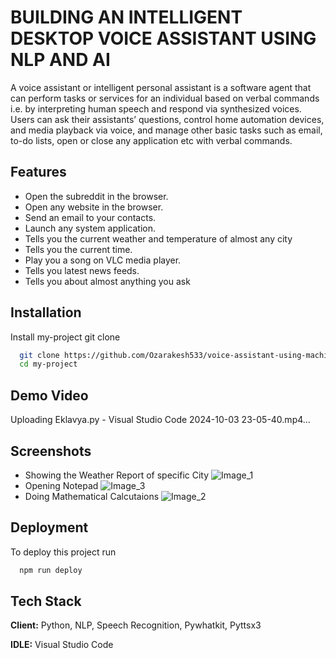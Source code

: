 
# BUILDING AN INTELLIGENT DESKTOP VOICE ASSISTANT USING NLP AND AI



A voice assistant or intelligent personal assistant is a software agent that can perform tasks or services for an individual based on verbal commands i.e. by interpreting human speech and respond via synthesized voices. Users can ask their assistants’ questions, control home automation devices, and media playback via voice, and manage other basic tasks such as email, to-do lists, open or close any application etc with verbal commands.



  
## Features

- Open the subreddit in the browser.
- Open any website in the browser.
- Send an email to your contacts.
- Launch any system application.
- Tells you the current weather and temperature of almost any city
- Tells you the current time.
- Play you a song on VLC media player.
- Tells you latest news feeds.
- Tells you about almost anything you ask

  
## Installation

Install my-project git clone

```bash
  git clone https://github.com/Ozarakesh533/voice-assistant-using-machine-learning.git
  cd my-project
```
    
## Demo Video 
Uploading Eklavya.py - Visual Studio Code 2024-10-03 23-05-40.mp4…


## Screenshots

- Showing the Weather Report of specific City
![Image_1](https://github.com/user-attachments/assets/ec07625e-6862-4131-a3f5-298c0036cb5e)
- Opening Notepad
![Image_3](https://github.com/user-attachments/assets/4beb7f23-bef2-4365-9669-0763b0d8441a)
- Doing Mathematical Calcutaions
![Image_2](https://github.com/user-attachments/assets/00fc5c0a-367f-4a58-8cea-c404ea901cbc)


  
## Deployment

To deploy this project run

```bash
  npm run deploy
```

  
## Tech Stack

**Client:** Python, NLP,  Speech Recognition, Pywhatkit, Pyttsx3

**IDLE:** Visual Studio Code

  



  
